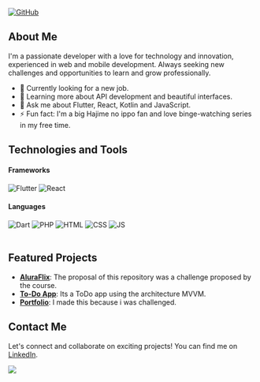 [![GitHub](https://img.shields.io/badge/GitHub-Profile-black)](https://github.com/GabrielVasco13)

## About Me

I'm a passionate developer with a love for technology and innovation, experienced in web and mobile development. Always seeking new challenges and opportunities to learn and grow professionally.

- 🔭 Currently looking for a new job.
- 🌱 Learning more about API development and beautiful interfaces.
- 💬 Ask me about Flutter, React, Kotlin and JavaScript.
- ⚡ Fun fact: I'm a big Hajime no ippo fan and love binge-watching series in my free time.

## Technologies and Tools

<div style="display: inline_block">
  
  <h4>Frameworks</h4>
  <img align="center" alt="Flutter" src="https://img.shields.io/badge/Flutter-02569B?style=for-the-badge&logo=flutter&logoColor=white" />
  <img align="center" alt="React" src="https://shields.io/badge/react-black?logo=react&style=for-the-badge"/>
    
  <br> 

  <h4>Languages</h4>

  <img align="center" alt="Dart" src="https://img.shields.io/badge/Dart-0175C2?style=for-the-badge&logo=dart&logoColor=white" />
  <img align="center" alt="PHP" src="https://img.shields.io/badge/PHP-777BB4?style=for-the-badge&logo=php&logoColor=white" />
  <img align="center" alt="HTML" src="https://img.shields.io/badge/HTML5-E34F26?style=for-the-badge&logo=html5&logoColor=white" />
  <img align="center" alt="CSS" src="https://img.shields.io/badge/CSS3-1572B6?style=for-the-badge&logo=css3&logoColor=white" />
  <img align="center" alt="JS" src="https://img.shields.io/badge/JavaScript-F7DF1E?style=for-the-badge&logo=javascript&logoColor=black" />
</div>

<br>


## Featured Projects

- [**AluraFlix**](https://github.com/GabrielVasco13/aluraflix): The proposal of this repository was a challenge proposed by the course.
- [**To-Do App**](https://github.com/GabrielVasco13/todo_mvvm): Its a ToDo app using the architecture MVVM.
- [**Portfolio**](https://github.com/GabrielVasco13/portifolio): I made this because i was challenged.


## Contact Me

Let's connect and collaborate on exciting projects! You can find me on <a href="https://www.linkedin.com/in/gabrielvasco906/">LinkedIn</a>.

<img src="https://camo.githubusercontent.com/2e3cf89aac125db8fbdb4bd706d7233c044467a9a628a208be7be82d81e07866/68747470733a2f2f696d672e736869656c64732e696f2f62616467652f5468616e6b253230596f75253230666f722532307669736974696e67212d626c75653f7374796c653d666f722d7468652d6261646765"/>
